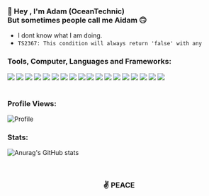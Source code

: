 <h3><strong>🖖 Hey , I'm Adam (OceanTechnic) <br>But sometimes people call me Aidam 🙃</strong></h3>

- I dont know what I am doing.
- `TS2367: This condition will always return 'false' with any`

<h3><strong>Tools, Computer, Languages and Frameworks:</strong></h3>

<img src="https://img.shields.io/badge/MySQL-00000F?style=for-the-badge&logo=mysql&logoColor=white" />
<img src="https://img.shields.io/badge/JavaScript-323330?style=for-the-badge&logo=javascript&logoColor=F7DF1E" />
<img src="https://img.shields.io/badge/TypeScript-007ACC?style=for-the-badge&logo=typescript&logoColor=white" />
<img src="https://img.shields.io/badge/Node.js-339933?style=for-the-badge&logo=nodedotjs&logoColor=white" />
<img src="https://img.shields.io/badge/npm-CB3837?style=for-the-badge&logo=npm&logoColor=white" />
<img src="https://img.shields.io/badge/RASPBERRY%20PI-C51A4A.svg?&style=for-the-badge&logo=raspberry%20pi&logoColor=white" />
<img src="https://img.shields.io/badge/Angular-DD0031?style=for-the-badge&logo=angular&logoColor=white" />
<img src="https://img.shields.io/badge/Express.js-000000?style=for-the-badge&logo=express&logoColor=white" />
<img src="https://img.shields.io/badge/Kali_Linux-557C94?style=for-the-badge&logo=kali-linux&logoColor=white" />
<img src="http://img.shields.io/badge/-PHPStorm-181717?style=for-the-badge&logo=phpstorm&logoColor=white" />
<img src="https://img.shields.io/badge/CLion-000000?style=for-the-badge&logo=clion&logoColor=white" />
<img src="https://img.shields.io/badge/WebStorm-000000?style=for-the-badge&logo=WebStorm&logoColor=white" />
<img src="https://img.shields.io/badge/Arduino-00979D?style=for-the-badge&logo=Arduino&logoColor=white" />
<img src="https://img.shields.io/badge/Trello-0052CC?style=for-the-badge&logo=trello&logoColor=white" />
<img src="https://img.shields.io/badge/AMD-Radeon_RX_5500-ED1C24?style=for-the-badge&logo=amd&logoColor=white" />
<img src="https://img.shields.io/badge/AMD-Ryzen_7_3700X-ED1C24?style=for-the-badge&logo=amd&logoColor=white" />
<img src="https://img.shields.io/badge/Spotify-1ED760?&style=for-the-badge&logo=spotify&logoColor=white" />
<img src="https://img.shields.io/badge/windows%20terminal-4D4D4D?style=for-the-badge&logo=windows%20terminal&logoColor=white" />

<br>
<br>

<h3><strong>Profile Views:</strong></h3>
<img src = "https://profile-counter.glitch.me/OceanTechnic/count.svg" alt="Profile"/>

<h3><strong>Stats:</strong></h3>

![Anurag's GitHub stats](https://github-readme-stats.vercel.app/api?username=OceanTechnic&show_icons=true&theme=onedark&count_private=true)

<br>
<h3 align="center">✌️ PEACE</h3>

